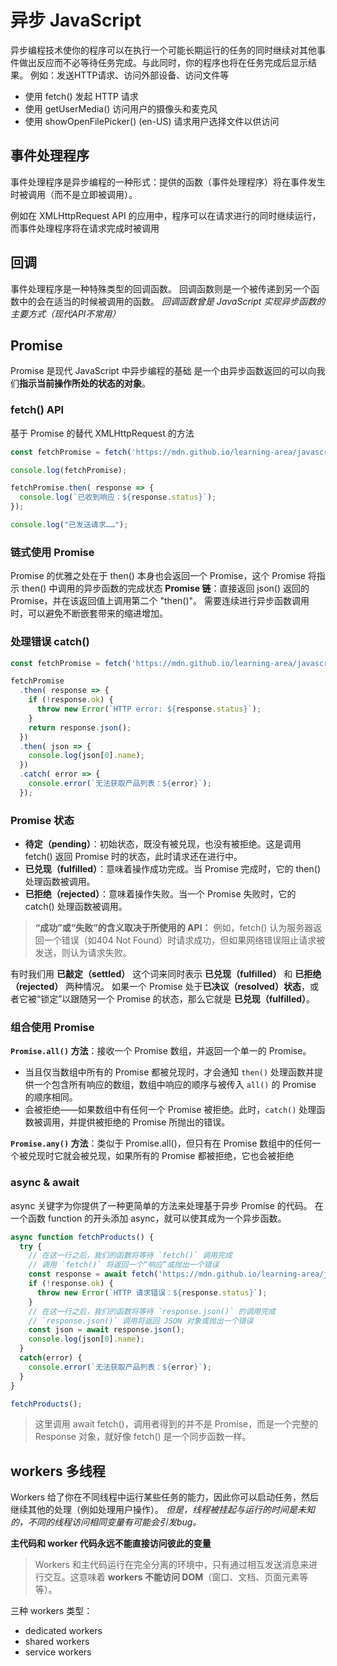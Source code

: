 # 异步 JavaScript
异步编程技术使你的程序可以在执行一个可能长期运行的任务的同时继续对其他事件做出反应而不必等待任务完成。与此同时，你的程序也将在任务完成后显示结果。
例如：发送HTTP请求、访问外部设备、访问文件等
- 使用 fetch() 发起 HTTP 请求
- 使用 getUserMedia() 访问用户的摄像头和麦克风
- 使用 showOpenFilePicker() (en-US) 请求用户选择文件以供访问
## 事件处理程序
事件处理程序是异步编程的一种形式：提供的函数（事件处理程序）将在事件发生时被调用（而不是立即被调用）。

例如在 XMLHttpRequest API 的应用中，程序可以在请求进行的同时继续运行，而事件处理程序将在请求完成时被调用

## 回调
事件处理程序是一种特殊类型的回调函数。
回调函数则是一个被传递到另一个函数中的会在适当的时候被调用的函数。
*回调函数曾是 JavaScript 实现异步函数的主要方式（现代API不常用）*

## Promise
Promise 是现代 JavaScript 中异步编程的基础
是一个由异步函数返回的可以向我们**指示当前操作所处的状态的对象**。

### fetch() API
基于 Promise 的替代 XMLHttpRequest 的方法
```javascript
const fetchPromise = fetch('https://mdn.github.io/learning-area/javascript/apis/fetching-data/can-store/products.json');

console.log(fetchPromise);

fetchPromise.then( response => {
  console.log(`已收到响应：${response.status}`);
});

console.log("已发送请求……");
```

### 链式使用 Promise
Promise 的优雅之处在于 then() 本身也会返回一个 Promise，这个 Promise 将指示 then() 中调用的异步函数的完成状态
**Promise 链**：直接返回 json() 返回的 Promise，并在该返回值上调用第二个 "then()"。
需要连续进行异步函数调用时，可以避免不断嵌套带来的缩进增加。

### 处理错误 catch()
```javascript
const fetchPromise = fetch('https://mdn.github.io/learning-area/javascript/apis/fetching-data/can-store/products.json');

fetchPromise
  .then( response => {
    if (!response.ok) {
      throw new Error(`HTTP error: ${response.status}`);
    }
    return response.json();
  })
  .then( json => {
    console.log(json[0].name);
  })
  .catch( error => {
    console.error(`无法获取产品列表：${error}`);
  });
```

### Promise 状态
- **待定（pending）**：初始状态，既没有被兑现，也没有被拒绝。这是调用 fetch() 返回 Promise 时的状态，此时请求还在进行中。
- **已兑现（fulfilled）**：意味着操作成功完成。当 Promise 完成时，它的 then() 处理函数被调用。
- **已拒绝（rejected）**：意味着操作失败。当一个 Promise 失败时，它的 catch() 处理函数被调用。

>**“成功”或“失败”的含义取决于所使用的 API：**
例如，fetch() 认为服务器返回一个错误（如404 Not Found）时请求成功，但如果网络错误阻止请求被发送，则认为请求失败。

有时我们用 **已敲定（settled）** 这个词来同时表示 **已兑现（fulfilled）** 和 **已拒绝（rejected）** 两种情况。
如果一个 Promise 处于**已决议（resolved）状态**，或者它被“锁定”以跟随另一个 Promise 的状态，那么它就是 **已兑现（fulfilled）**。

### 组合使用 Promise
**`Promise.all()` 方法**：接收一个 Promise 数组，并返回一个单一的 Promise。

- 当且仅当数组中所有的 Promise 都被兑现时，才会通知 `then()` 处理函数并提供一个包含所有响应的数组，数组中响应的顺序与被传入 `all()` 的 Promise 的顺序相同。
- 会被拒绝——如果数组中有任何一个 Promise 被拒绝。此时，`catch()` 处理函数被调用，并提供被拒绝的 Promise 所抛出的错误。

**`Promise.any()` 方法**：类似于 Promise.all()，但只有在 Promise 数组中的任何一个被兑现时它就会被兑现，如果所有的 Promise 都被拒绝，它也会被拒绝

### async & await
async 关键字为你提供了一种更简单的方法来处理基于异步 Promise 的代码。
在一个函数 function 的开头添加 async，就可以使其成为一个异步函数。

```javascript
async function fetchProducts() {
  try {
    // 在这一行之后，我们的函数将等待 `fetch()` 调用完成
    // 调用 `fetch()` 将返回一个“响应”或抛出一个错误
    const response = await fetch('https://mdn.github.io/learning-area/javascript/apis/fetching-data/can-store/products.json');
    if (!response.ok) {
      throw new Error(`HTTP 请求错误：${response.status}`);
    }
    // 在这一行之后，我们的函数将等待 `response.json()` 的调用完成
    // `response.json()` 调用将返回 JSON 对象或抛出一个错误
    const json = await response.json();
    console.log(json[0].name);
  }
  catch(error) {
    console.error(`无法获取产品列表：${error}`);
  }
}

fetchProducts();
```
> 这里调用 await fetch()，调用者得到的并不是 Promise，而是一个完整的 Response 对象，就好像 fetch() 是一个同步函数一样。

## workers 多线程
Workers 给了你在不同线程中运行某些任务的能力，因此你可以启动任务，然后继续其他的处理（例如处理用户操作）。
*但是，线程被挂起与运行的时间是未知的，不同的线程访问相同变量有可能会引发bug。*

**主代码和 worker 代码永远不能直接访问彼此的变量**
> Workers 和主代码运行在完全分离的环境中，只有通过相互发送消息来进行交互。这意味着 **workers 不能访问 DOM**（窗口、文档、页面元素等等）。

三种 workers 类型：
- dedicated workers
- shared workers
- service workers












